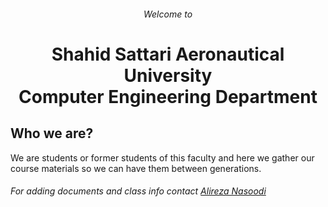 <h6 align="center">Welcome to</h6>
<h1 align="center">Shahid Sattari Aeronautical University </br> Computer Engineering Department</h1>

## Who we are?
We are students or former students of this faculty and here we gather our course materials so we can have them between generations.

<h6 align="left">For adding documents and class info contact <a href="https://github.com/an9979"> Alireza Nasoodi</h6>
